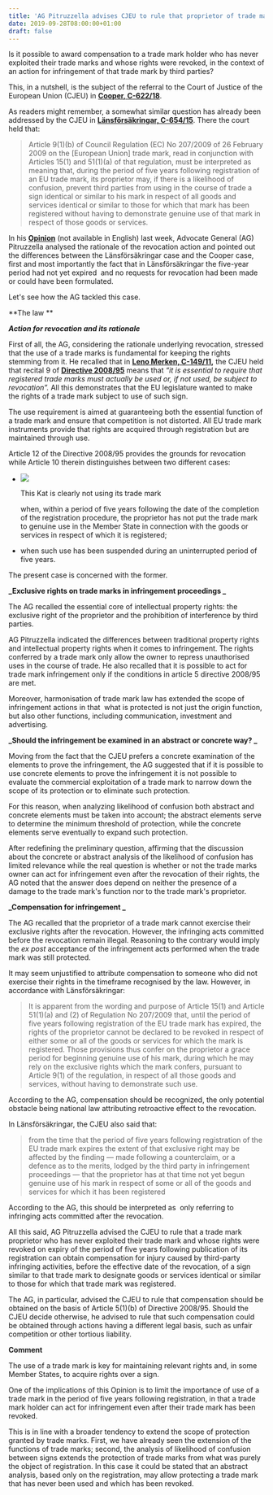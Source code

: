 ```yaml
---
title: 'AG Pitruzzella advises CJEU to rule that proprietor of trade mark revoked for non-use can seek compensation for infringing acts committed prior to revocation'
date: 2019-09-28T08:00:00+01:00
draft: false
---
```


Is it possible to award compensation to a trade mark holder who has never exploited their trade marks and whose rights were revoked, in the context of an action for infringement of that trade mark by third parties? 

  

This, in a nutshell, is the subject of the referral to the Court of Justice of the European Union (CJEU) in [**Cooper, C-622/18**](https://eur-lex.europa.eu/legal-content/EN/TXT/?qid=1569431190681&uri=CELEX%3A62018CN0622). 

  

  

As readers might remember, a somewhat similar question has already been addressed by the CJEU in [**Länsförsäkringar, C-654/15**](https://eur-lex.europa.eu/legal-content/IT/TXT/?uri=CELEX:62015CJ0654&qid=1569428958448). There the court held that: 

> Article 9(1)(b) of Council Regulation (EC) No 207/2009 of 26 February 2009 on the \[European Union\] trade mark, read in conjunction with Articles 15(1) and 51(1)(a) of that regulation, must be interpreted as meaning that, during the period of five years following registration of an EU trade mark, its proprietor may, if there is a likelihood of confusion, prevent third parties from using in the course of trade a sign identical or similar to his mark in respect of all goods and services identical or similar to those for which that mark has been registered without having to demonstrate genuine use of that mark in respect of those goods or services.

In his **[Opinion](https://eur-lex.europa.eu/legal-content/IT/TXT/?qid=1569431190681&uri=CELEX%3A62018CC0622)** (not available in English) last week, Advocate General (AG) Pitruzzella analysed the rationale of the revocation action and pointed out the differences between the Länsförsäkringar case and the Cooper case, first and most importantly the fact that in Länsförsäkringar the five-year period had not yet expired  and no requests for revocation had been made or could have been formulated. 

  

Let's see how the AG tackled this case. 

  

  

**The law **

  

  

**_Action for revocation and its rationale_** 

  

First of all, the AG, considering the rationale underlying revocation, stressed that the use of a trade marks is fundamental for keeping the rights stemming from it. He recalled that in [**Leno Merken, C-149/11**](https://eur-lex.europa.eu/legal-content/EN/TXT/?qid=1569431694893&uri=CELEX:62011CJ0149)**,** the CJEU held that recital 9 of **[Directive 2008/95](https://eur-lex.europa.eu/legal-content/IT/TXT/?qid=1569597252461&uri=CELEX:32008L0095)** means that _“it is essential to require that registered trade marks must actually be used or, if not used, be subject to revocation”._ All this demonstrates that the EU legislature wanted to make the rights of a trade mark subject to use of such sign. 

  

The use requirement is aimed at guaranteeing both the essential function of a trade mark and ensure that competition is not distorted. All EU trade mark instruments provide that rights are acquired through registration but are maintained through use. 

  
  

  

Article 12 of the Directive 2008/95 provides the grounds for revocation while Article 10 therein distinguishes between two different cases:  

*   [![](https://1.bp.blogspot.com/-BmtZpR-rbCY/XYy3QmY_8SI/AAAAAAAAC_Y/mnqZa6MmleQnnCE3Cz9rai-liykGXHGGgCLcBGAsYHQ/s320/pexels-photo-1276553.jpeg)](https://1.bp.blogspot.com/-BmtZpR-rbCY/XYy3QmY_8SI/AAAAAAAAC_Y/mnqZa6MmleQnnCE3Cz9rai-liykGXHGGgCLcBGAsYHQ/s1600/pexels-photo-1276553.jpeg)
    
    This Kat is clearly not using its trade mark
    
    when, within a period of five years following the date of the completion of the registration procedure, the proprietor has not put the trade mark to genuine use in the Member State in connection with the goods or services in respect of which it is registered;
    
*   when such use has been suspended during an uninterrupted period of five years. 
    

  

The present case is concerned with the former.

  

**_Exclusive rights on trade marks in infringement proceedings _**

  

  

The AG recalled the essential core of intellectual property rights: the exclusive right of the proprietor and the prohibition of interference by third parties. 

  

  

AG Pitruzzella indicated the differences between traditional property rights and intellectual property rights when it comes to infringement. The rights conferred by a trade mark only allow the owner to repress unauthorised uses in the course of trade. He also recalled that it is possible to act for trade mark infringement only if the conditions in article 5 directive 2008/95 are met.

  
  

  

Moreover, harmonisation of trade mark law has extended the scope of infringement actions in that  what is protected is not just the origin function, but also other functions, including communication, investment and advertising. 

  

  

**_Should the infringement be examined in an abstract or concrete way? _**

  

  

Moving from the fact that the CJEU prefers a concrete examination of the elements to prove the infringement, the AG suggested that if it is possible to use concrete elements to prove the infringement it is not possible to evaluate the commercial exploitation of a trade mark to narrow down the scope of its protection or to eliminate such protection. 

  

  

For this reason, when analyzing likelihood of confusion both abstract and concrete elements must be taken into account; the abstract elements serve to determine the minimum threshold of protection, while the concrete elements serve eventually to expand such protection. 

  

  

After redefining the preliminary question, affirming that the discussion about the concrete or abstract analysis of the likelihood of confusion has limited relevance while the real question is whether or not the trade marks owner can act for infringement even after the revocation of their rights, the AG noted that the answer does depend on neither the presence of a damage to the trade mark's function nor to the trade mark's proprietor.

  

  

**_Compensation for infringement _**

  

  

The AG recalled that the proprietor of a trade mark cannot exercise their exclusive rights after the revocation. However, the infringing acts committed before the revocation remain illegal. Reasoning to the contrary would imply the _ex post_ acceptance of the infringement acts performed when the trade mark was still protected. 

  

  

It may seem unjustified to attribute compensation to someone who did not exercise their rights in the timeframe recognised by the law. However, in accordance with Länsförsäkringar: 

> It is apparent from the wording and purpose of Article 15(1) and Article 51(1)(a) and (2) of Regulation No 207/2009 that, until the period of five years following registration of the EU trade mark has expired, the rights of the proprietor cannot be declared to be revoked in respect of either some or all of the goods or services for which the mark is registered. Those provisions thus confer on the proprietor a grace period for beginning genuine use of his mark, during which he may rely on the exclusive rights which the mark confers, pursuant to Article 9(1) of the regulation, in respect of all those goods and services, without having to demonstrate such use. 

According to the AG, compensation should be recognized, the only potential obstacle being national law attributing retroactive effect to the revocation. 

  

In Länsförsäkringar, the CJEU also said that: 

> from the time that the period of five years following registration of the EU trade mark expires the extent of that exclusive right may be affected by the finding — made following a counterclaim, or a defence as to the merits, lodged by the third party in infringement proceedings — that the proprietor has at that time not yet begun genuine use of his mark in respect of some or all of the goods and services for which it has been registered 

  

According to the AG, this should be interpreted as  only referring to infringing acts committed after the revocation. 

  

All this said, AG Pitruzzella advised the CJEU to rule that a trade mark proprietor who has never exploited their trade mark and whose rights were revoked on expiry of the period of five years following publication of its registration can obtain compensation for injury caused by third-party infringing activities, before the effective date of the revocation, of a sign similar to that trade mark to designate goods or services identical or similar to those for which that trade mark was registered. 

  

  

The AG, in particular, advised the CJEU to rule that compensation should be obtained on the basis of Article 5(1)(b) of Directive 2008/95. Should the CJEU decide otherwise, he advised to rule that such compensation could be obtained through actions having a different legal basis, such as unfair competition or other tortious liability.

  

  

**Comment**

  

  

The use of a trade mark is key for maintaining relevant rights and, in some Member States, to acquire rights over a sign.

  

  

One of the implications of this Opinion is to limit the importance of use of a trade mark in the period of five years following registration, in that a trade mark holder can act for infringement even after their trade mark has been revoked.

  

  

This is in line with a broader tendency to extend the scope of protection granted by trade marks. First, we have already seen the extension of the functions of trade marks; second, the analysis of likelihood of confusion between signs extends the protection of trade marks from what was purely the object of registration. In this case it could be stated that an abstract analysis, based only on the registration, may allow protecting a trade mark that has never been used and which has been revoked.